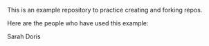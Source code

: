 This is an example repository to practice creating and forking repos.

Here are the people who have used this example:

Sarah
Doris 
